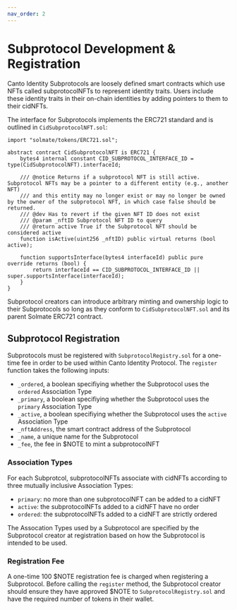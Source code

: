 ```yaml
---
nav_order: 2
---
```


# Subprotocol Development & Registration

Canto Identity Subprotocols are loosely defined smart contracts which use NFTs called subprotocolNFTs to represent identity traits. Users include these identity traits in their on-chain identities by adding pointers to them to their cidNFTs.

The interface for Subprotocols implements the ERC721 standard and is outlined in `CidSubprotocolNFT.sol`:

```solidity
import "solmate/tokens/ERC721.sol";

abstract contract CidSubprotocolNFT is ERC721 {
    bytes4 internal constant CID_SUBPROTOCOL_INTERFACE_ID = type(CidSubprotocolNFT).interfaceId;

    /// @notice Returns if a subprotocol NFT is still active. Subprotocol NFTs may be a pointer to a different entity (e.g., another NFT)
    /// and this entity may no longer exist or may no longer be owned by the owner of the subprotocol NFT, in which case false should be returned.
    /// @dev Has to revert if the given NFT ID does not exist
    /// @param _nftID Subprotocol NFT ID to query
    /// @return active True if the Subprotocol NFT should be considered active
    function isActive(uint256 _nftID) public virtual returns (bool active);

    function supportsInterface(bytes4 interfaceId) public pure override returns (bool) {
        return interfaceId == CID_SUBPROTOCOL_INTERFACE_ID || super.supportsInterface(interfaceId);
    }
}
```

Subprotocol creators can introduce arbitrary minting and ownership logic to their Subprotocols so long as they conform to `CidSubprotocolNFT.sol` and its parent Solmate ERC721 contract.

## Subprotocol Registration

Subprotocols must be registered with `SubprotocolRegistry.sol` for a one-time fee in order to be used within Canto Identity Protocol. The `register` function takes the following inputs:

* `_ordered`, a boolean specifiying whether the Subprotocol uses the `ordered` Association Type
* `_primary`, a boolean specifiying whether the Subprotocol uses the `primary` Association Type
* `_active`, a boolean specifiying whether the Subprotocol uses the `active` Association Type
* `_nftAddress`, the smart contract address of the Subprotocol
* `_name`, a unique name for the Subprotocol
* `_fee`, the fee in $NOTE to mint a subprotocolNFT

### Association Types

For each Subprotcol, subprotocolNFTs associate with cidNFTs according to three mutually inclusive Association Types:
- `primary`: no more than one subprotocolNFT can be added to a cidNFT
- `active`: the subprotocolNFTs added to a cidNFT have no order
- `ordered`: the subprotocolNFTs added to a cidNFT are strictly ordered

The Assocation Types used by a Subprotocol are specified by the Subprotocol creator at registration based on how the Subprotocol is intended to be used.

### Registration Fee

A one-time 100 $NOTE registration fee is charged when registering a Subprotocol. Before calling the `register` method, the Subprotocol creator should ensure they have approved $NOTE to `SubprotocolRegistry.sol` and have the required number of tokens in their wallet.